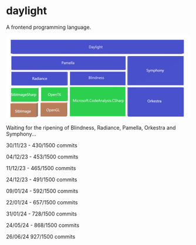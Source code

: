 # daylight
A frontend programming language.

![daylight architecture](./doc/daylight.png)

Waiting for the ripening of Blindness, Radiance, Pamella, Orkestra and Symphony...

30/11/23 - 430/1500 commits

04/12/23 - 453/1500 commits

11/12/23 - 465/1500 commits

24/12/23 - 491/1500 commits

09/01/24 - 592/1500 commits

22/01/24 - 657/1500 commits

31/01/24 - 728/1500 commits

24/05/24 - 868/1500 commits

26/06/24 927/1500 commits
